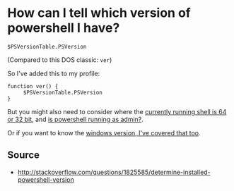 ﻿# How can I tell which version of powershell I have?

    $PSVersionTable.PSVersion

(Compared to this DOS classic: `ver`)

So I've added this to my profile:

    function ver() {
         $PSVersionTable.PSVersion
    }

But you might also need to consider where the [currently running shell is 64 or 32 bit](is_this_64_or_32_bit_powershell_today.md), and [is powershell running as admin?](is_current_user_admin.md).

Or if you want to know the [windows version, I've covered that too](../windows/which_version.md).

## Source

 * http://stackoverflow.com/questions/1825585/determine-installed-powershell-version
